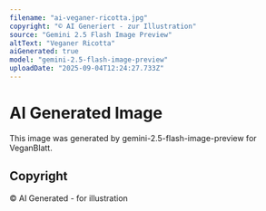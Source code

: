 ```yaml
---
filename: "ai-veganer-ricotta.jpg"
copyright: "© AI Generiert - zur Illustration"
source: "Gemini 2.5 Flash Image Preview"
altText: "Veganer Ricotta"
aiGenerated: true
model: "gemini-2.5-flash-image-preview"
uploadDate: "2025-09-04T12:24:27.733Z"
---
```


# AI Generated Image

This image was generated by gemini-2.5-flash-image-preview for VeganBlatt.

## Copyright
© AI Generated - for illustration

